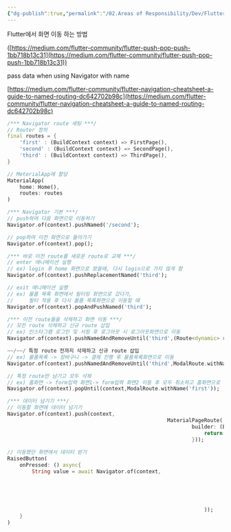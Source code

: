 ```yaml
---
{"dg-publish":true,"permalink":"/02.Areas of Responsibility/Dev/Flutter/Flutter - Navigation(push pop)/","tags":["dev","flutter"],"noteIcon":""}
---
```



Flutter에서 화면 이동 하는 방법

([https://medium.com/flutter-community/flutter-push-pop-push-1bb718b13c31](https://medium.com/flutter-community/flutter-push-pop-push-1bb718b13c31))

pass data when using Navigator with name

[https://medium.com/flutter-community/flutter-navigation-cheatsheet-a-guide-to-named-routing-dc642702b98c](https://medium.com/flutter-community/flutter-navigation-cheatsheet-a-guide-to-named-routing-dc642702b98c)

```dart
/*** Navigator route 세팅 ***/
// Router 정의
final routes = {
	'first' : (BuildContext context) => FirstPage(),
	'second' : (BuildContext context) => SecondPage(),
	'third' : (BuildContext context) => ThirdPage(),
}

// MeterialApp에 할당
MaterialApp(
	home: Home(),
	routes: routes
)

/*** Navigator 기본 ***/
// push하여 다음 화면으로 이동하기
Navigator.of(context).pushNamed('/second');

// pop하여 이전 화면으로 돌아가기
Navigator.of(context).pop();

/*** 바로 이전 route를 새로운 route로 교체 ***/
// enter 애니메이션 실행 
// ex) login 후 home 화면으로 왔을때, 다시 login으로 가지 않게 함
Navigator.of(context).pushReplacementNamed('third');

// exit 애니메이션 실행
// ex) 물품 목록 화면에서 필터링 화면으로 갔다가, 
//     필터 적용 후 다시 물품 목록화면으로 이동할 때
Navigator.of(context).popAndPushNamed('third');

/*** 이전 route들을 삭제하고 화면 이동 ***/
// 모든 route 삭제하고 신규 route 삽입
// ex) 인스타그램 로그인 및 서핑 후 로그아웃 시 로그아웃화면으로 이동
Navigator.of(context).pushNamedAndRemoveUntil('third',(Route<dynamic> route) => false);

~~/~~/ 특정 route 전까지 삭제하고 신규 route 삽입
// ex) 물품목록 -> 장바구니 -> 결제 진행 후 물품목록화면으로 이동 
Navigator.of(context).pushNamedAndRemoveUntil('third',ModalRoute.withName('first'));

// 특정 route만 남기고 모두 삭제
// ex) 홈화면 -> form입력 화면1-> form입력 화면2 이동 후 모두 취소하고 홈화면으로 이동 
Navigator.of(context).popUntil(context,ModalRoute.withName('first'));

/*** 데이터 넘기기 ***/
// 이동할 화면에 데이터 넘기기
Navigator.of(context).push(context, 
													MaterialPageRoute(
															builder: (BuildContext context){
																return SecondPage(param);
															}));
																		
// 이동했던 화면에서 데이터 받기
RaisedButton(
	onPressed: () async{
		String value = await Navigator.of(context, 
																		MaterialPageRoute<String>(
																			builder: (BuildContext context){
																				return /* something */
																					onTap: () {Navigator.pop(context,'str');}
																			}
																));
	}
)

```
